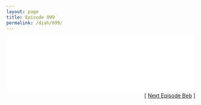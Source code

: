 ```yaml
---
layout: page
title: Episode 099
permalink: /diah/099/
---
```


<iframe allowfullscreen="true" frameborder="0" style="width:100%;" marginheight="0" marginwidth="0" mozallowfullscreen="true" scrolling="NO" src="//gdriveplayer.us/embed2.php?link=1fCihsAUYOQ6PLbPKcnzagWIUPM%252BUZVJRwJHjlhUgbNaiVHW4RoMQxzW0x9lc0G4w0lfZnWz5wGBfH0cBwhobl7oMcaP8LIqPDcK%252BpkxBrc7CPt4KU8eoIfB1b6gGebOeOAxDrz8wstVfP3eAxGRNcR3ntzbPUugWKO%252BJVf1LfJowPbQ1bnb7vqRgggJKJhYkwfK%252FqSI2Rjk7jGjwKSdWt&amp;no_adult=yes" webkitallowfullscreen="true"></iframe>

<div align="right">[ <a href="/diah/100/">Next Episode Beb</a> ]</div>

